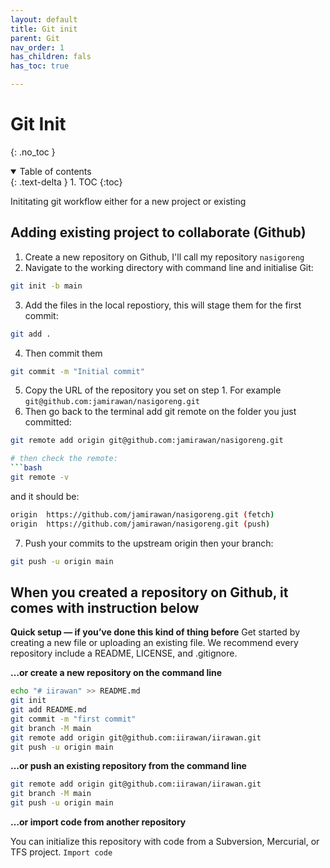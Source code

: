 ```yaml
---
layout: default
title: Git init
parent: Git
nav_order: 1
has_children: fals
has_toc: true

---
```



# Git Init
{: .no_toc }

<details open markdown="block">
  <summary>
    Table of contents
  </summary>
  {: .text-delta }
1. TOC
{:toc}
</details>

Inititating git workflow either for a new project or existing


## Adding existing project to collaborate (Github)

1. Create a new repository on Github, I'll call my repository `nasigoreng`
2. Navigate to the working directory with command line and initialise Git:
```bash
git init -b main
```
3. Add the files in the local repostiory, this will stage them for the first commit:
```bash
git add .
```
4. Then commit them
```bash
git commit -m "Initial commit"
```
5. Copy the URL of the repository you set on step 1. For example `git@github.com:jamirawan/nasigoreng.git`
6. Then go back to the terminal add git remote on the folder you just committed:
```bash
git remote add origin git@github.com:jamirawan/nasigoreng.git

# then check the remote:
```bash
git remote -v

```

and it should be:
```bash
origin	https://github.com/jamirawan/nasigoreng.git (fetch)
origin	https://github.com/jamirawan/nasigoreng.git (push)
```

7. Push your commits to the upstream origin then your branch:
```bash
git push -u origin main
```


## When you created a repository on Github, it comes with instruction below

**Quick setup — if you’ve done this kind of thing before**
Get started by creating a new file or uploading an existing file. We recommend every repository include a README, LICENSE, and .gitignore. 


**…or create a new repository on the command line**
```bash
echo "# iirawan" >> README.md
git init
git add README.md
git commit -m "first commit"
git branch -M main
git remote add origin git@github.com:iirawan/iirawan.git
git push -u origin main
```
**…or push an existing repository from the command line**
```bash
git remote add origin git@github.com:iirawan/iirawan.git
git branch -M main
git push -u origin main
```
**…or import code from another repository**

You can initialize this repository with code from a Subversion, Mercurial, or TFS project.
`Import code`

